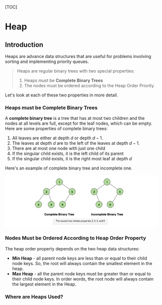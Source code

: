 [TOC]



# Heap

## Introduction

Heaps are advance data structures that are useful for problems involving sorting and implementing priority queues. 

>   Heaps are regular binary trees with two special properties: 
>
>   1.  Heaps must be **Complete Binary Trees**
>   2.  The nodes must be ordered according to the Heap Order Priority

Let's look at each of these two properties in more detail. 

### Heaps must be Complete Binary Trees

A **complete binary tree** is a tree that has at most two children and the nodes at all levels are full, except for the leaf nodes, which can be empty. Here are some properties of complete binary trees: 

1.  All leaves are either at depth $d$ or depth $d-1$. 
2.  The leaves at depth $d$ are to the left of the leaves at depth $d-1$. 
3.  There are at most one node with just one child
4.  If the singular child exists, it is the left child of its parent
5.  If the singular child exists, it is the right most leaf at depth $d$

Here's an example of complete binary tree and incomplete one. 

![image-20201221094645631](Heap_Notes.assets/image-20201221094645631.png)

### Nodes Must be Ordered According to Heap Order Property

The heap order property depends on the two heap data structures: 

*   **Min Heap** - all parent node keys are less than or equal to their child node keys. So, the root will always contain the smallest element in the heap.  
*   **Max Heap** - all the parent node keys must be greater than or equal to their child node keys. In order words, the root node will always contain the largest element in the Heap. 

### Where are Heaps Used? 

